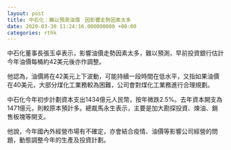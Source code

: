 ```yaml
---
layout: post
title: 中石化：難以預測油價　因影響走勢因素太多
date: 2020-03-30 11:24:16.000000000 +08:00
categories: rthk
---
```


中石化董事長張玉卓表示，影響油價走勢因素太多，難以預測，早前投資銀行估計今年油價每桶約42美元後亦作調整。

他認為，油價將在42美元上下波動，可能持續一段時間在低水平，又指如果油價在40美元，大部分煤化工業務較為困難，公司會對煤化工業務進行合理規劃。

中石化今年初步計劃資本支出1434億元人民幣，按年微跌2.5%。去年資本開支為1471億元，則較原本預計多。總裁馬永生表示，主要是加大勘探投資、煉油、銷售板塊等開支。

他說，今年國內外經營市場有不確定，亦會結合疫情、油價等影響公司經營的問題，動態調整今年的生產及投資計劃。

